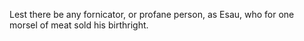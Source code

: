 Lest there be any fornicator, or profane person, as Esau, who for one morsel of meat sold his birthright.
